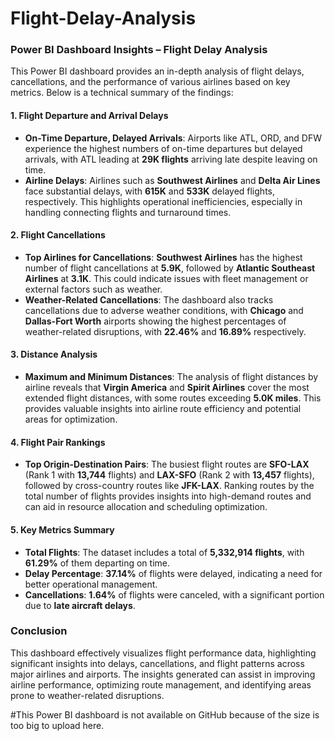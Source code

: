 # Flight-Delay-Analysis

### Power BI Dashboard Insights – Flight Delay Analysis

This Power BI dashboard provides an in-depth analysis of flight delays, cancellations, and the performance of various airlines based on key metrics. Below is a technical summary of the findings:

#### 1. **Flight Departure and Arrival Delays**
- **On-Time Departure, Delayed Arrivals**: Airports like ATL, ORD, and DFW experience the highest numbers of on-time departures but delayed arrivals, with ATL leading at **29K flights** arriving late despite leaving on time.
- **Airline Delays**: Airlines such as **Southwest Airlines** and **Delta Air Lines** face substantial delays, with **615K** and **533K** delayed flights, respectively. This highlights operational inefficiencies, especially in handling connecting flights and turnaround times.

#### 2. **Flight Cancellations**
- **Top Airlines for Cancellations**: **Southwest Airlines** has the highest number of flight cancellations at **5.9K**, followed by **Atlantic Southeast Airlines** at **3.1K**. This could indicate issues with fleet management or external factors such as weather.
- **Weather-Related Cancellations**: The dashboard also tracks cancellations due to adverse weather conditions, with **Chicago** and **Dallas-Fort Worth** airports showing the highest percentages of weather-related disruptions, with **22.46%** and **16.89%** respectively.

#### 3. **Distance Analysis**
- **Maximum and Minimum Distances**: The analysis of flight distances by airline reveals that **Virgin America** and **Spirit Airlines** cover the most extended flight distances, with some routes exceeding **5.0K miles**. This provides valuable insights into airline route efficiency and potential areas for optimization.
  
#### 4. **Flight Pair Rankings**
- **Top Origin-Destination Pairs**: The busiest flight routes are **SFO-LAX** (Rank 1 with **13,744** flights) and **LAX-SFO** (Rank 2 with **13,457** flights), followed by cross-country routes like **JFK-LAX**. Ranking routes by the total number of flights provides insights into high-demand routes and can aid in resource allocation and scheduling optimization.
  
#### 5. **Key Metrics Summary**
- **Total Flights**: The dataset includes a total of **5,332,914 flights**, with **61.29%** of them departing on time.
- **Delay Percentage**: **37.14%** of flights were delayed, indicating a need for better operational management.
- **Cancellations**: **1.64%** of flights were canceled, with a significant portion due to **late aircraft delays**.

### Conclusion
This dashboard effectively visualizes flight performance data, highlighting significant insights into delays, cancellations, and flight patterns across major airlines and airports. The insights generated can assist in improving airline performance, optimizing route management, and identifying areas prone to weather-related disruptions.

#This Power BI dashboard is not available on GitHub because of the size is too big to upload here.
